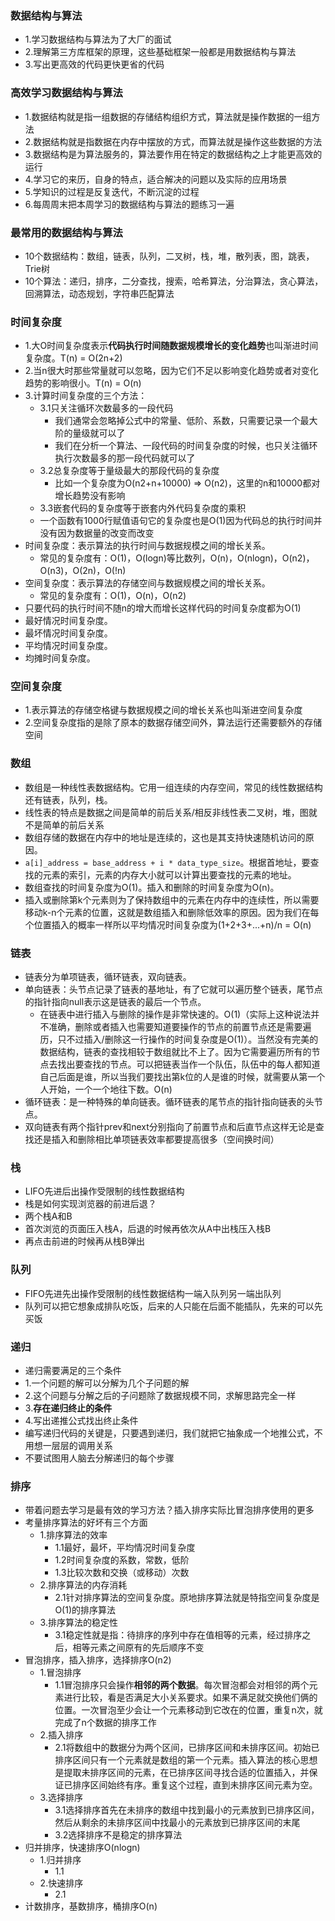 ### 数据结构与算法
- 1.学习数据结构与算法为了大厂的面试
- 2.理解第三方库框架的原理，这些基础框架一般都是用数据结构与算法
- 3.写出更高效的代码更快更省的代码
### 高效学习数据结构与算法
- 1.数据结构就是指一组数据的存储结构组织方式，算法就是操作数据的一组方法
- 2.数据结构就是指数据在内存中摆放的方式，而算法就是操作这些数据的方法
- 3.数据结构是为算法服务的，算法要作用在特定的数据结构之上才能更高效的运行
- 4.学习它的来历，自身的特点，适合解决的问题以及实际的应用场景
- 5.学知识的过程是反复迭代，不断沉淀的过程
- 6.每周周末把本周学习的数据结构与算法的题练习一遍
### 最常用的数据结构与算法
- 10个数据结构：数组，链表，队列，二叉树，栈，堆，散列表，图，跳表，Trie树
- 10个算法：递归，排序，二分查找，搜索，哈希算法，分治算法，贪心算法，回溯算法，动态规划，字符串匹配算法
### 时间复杂度
- 1.大O时间复杂度表示**代码执行时间随数据规模增长的变化趋势**也叫渐进时间复杂度。T(n) = O(2n+2)
- 2.当n很大时那些常量就可以忽略，因为它们不足以影响变化趋势或者对变化趋势的影响很小。T(n) = O(n)
- 3.计算时间复杂度的三个方法：
  - 3.1只关注循环次数最多的一段代码
    - 我们通常会忽略掉公式中的常量、低阶、系数，只需要记录一个最大阶的量级就可以了
    - 我们在分析一个算法、一段代码的时间复杂度的时候，也只关注循环执行次数最多的那一段代码就可以了
  - 3.2总复杂度等于量级最大的那段代码的复杂度
    - 比如一个复杂度为O(n2+n+10000) => O(n2)，这里的n和10000都对增长趋势没有影响
  - 3.3嵌套代码的复杂度等于嵌套内外代码复杂度的乘积
  - 一个函数有1000行赋值语句它的复杂度也是O(1)因为代码总的执行时间并没有因为数据量的改变而改变
- 时间复杂度：表示算法的执行时间与数据规模之间的增长关系。
  - 常见的复杂度有：O(1)，O(logn)等比数列，O(n)，O(nlogn)，O(n2)，O(n3)，O(2n)，O(!n)
- 空间复杂度：表示算法的存储空间与数据规模之间的增长关系。
  - 常见的复杂度有：O(1)，O(n)，O(n2)
- 只要代码的执行时间不随n的增大而增长这样代码的时间复杂度都为O(1)
- 最好情况时间复杂度。
- 最坏情况时间复杂度。
- 平均情况时间复杂度。
- 均摊时间复杂度。
### 空间复杂度
- 1.表示算法的存储空格键与数据规模之间的增长关系也叫渐进空间复杂度
- 2.空间复杂度指的是除了原本的数据存储空间外，算法运行还需要额外的存储空间
### 数组
- 数组是一种线性表数据结构。它用一组连续的内存空间，常见的线性数据结构还有链表，队列，栈。
- 线性表的特点是数据之间是简单的前后关系/相反非线性表二叉树，堆，图就不是简单的前后关系
- 数组存储的数据在内存中的地址是连续的，这也是其支持快速随机访问的原因。
- `a[i]_address = base_address + i * data_type_size`。根据首地址，要查找的元素的索引，元素的内存大小就可以计算出要查找的元素的地址。
- 数组查找的时间复杂度为O(1)。插入和删除的时间复杂度为O(n)。
- 插入或删除第k个元素则为了保持数组中的元素在内存中的连续性，所以需要移动k-n个元素的位置，这就是数组插入和删除低效率的原因。因为我们在每个位置插入的概率一样所以平均情况时间复杂度为(1+2+3+...+n)/n = O(n)
### 链表
- 链表分为单项链表，循环链表，双向链表。
- 单向链表：头节点记录了链表的基地址，有了它就可以遍历整个链表，尾节点的指针指向null表示这是链表的最后一个节点。
  - 在链表中进行插入与删除的操作是非常快速的。O(1)（实际上这种说法并不准确，删除或者插入也需要知道要操作的节点的前置节点还是需要遍历，只不过插入/删除这一行操作的时间复杂度是O(1)）。当然没有完美的数据结构，链表的查找相较于数组就比不上了。因为它需要遍历所有的节点去找出要查找的节点。可以把链表当作一个队伍，队伍中的每人都知道自己后面是谁，所以当我们要找出第k位的人是谁的时候，就需要从第一个人开始，一个一个地往下数。O(n)
- 循环链表：是一种特殊的单向链表。循环链表的尾节点的指针指向链表的头节点。
- 双向链表有两个指针prev和next分别指向了前置节点和后直节点这样无论是查找还是插入和删除相比单项链表效率都要提高很多（空间换时间）
### 栈
- LIFO先进后出操作受限制的线性数据结构
- 栈是如何实现浏览器的前进后退？
- 两个栈A和B
- 首次浏览的页面压入栈A，后退的时候再依次从A中出栈压入栈B
- 再点击前进的时候再从栈B弹出
### 队列
- FIFO先进先出操作受限制的线性数据结构一端入队列另一端出队列
- 队列可以把它想象成排队吃饭，后来的人只能在后面不能插队，先来的可以先买饭
### 递归
- 递归需要满足的三个条件
- 1.一个问题的解可以分解为几个子问题的解
- 2.这个问题与分解之后的子问题除了数据规模不同，求解思路完全一样
- 3.**存在递归终止的条件**
- 4.写出递推公式找出终止条件
- 编写递归代码的关键是，只要遇到递归，我们就把它抽象成一个地推公式，不用想一层层的调用关系
- 不要试图用人脑去分解递归的每个步骤
### 排序
- 带着问题去学习是最有效的学习方法？插入排序实际比冒泡排序使用的更多
- 考量排序算法的好坏有三个方面
  - 1.排序算法的效率
    - 1.1最好，最坏，平均情况时间复杂度
    - 1.2时间复杂度的系数，常数，低阶
    - 1.3比较次数和交换（或移动）次数
  - 2.排序算法的内存消耗
    - 2.1针对排序算法的空间复杂度。原地排序算法就是特指空间复杂度是O(1)的排序算法
  - 3.排序算法的稳定性
    - 3.1稳定性就是指：待排序的序列中存在值相等的元素，经过排序之后，相等元素之间原有的先后顺序不变
- 冒泡排序，插入排序，选择排序O(n2)
  - 1.冒泡排序
    - 1.1冒泡排序只会操作**相邻的两个数据**。每次冒泡都会对相邻的两个元素进行比较，看是否满足大小关系要求。如果不满足就交换他们俩的位置。一次冒泡至少会让一个元素移动到它改在的位置，重复n次，就完成了n个数据的排序工作
  - 2.插入排序
    - 2.1将数组中的数据分为两个区间，已排序区间和未排序区间。初始已排序区间只有一个元素就是数组的第一个元素。插入算法的核心思想是提取未排序区间的元素，在已排序区间寻找合适的位置插入，并保证已排序区间始终有序。重复这个过程，直到未排序区间元素为空。
  - 3.选择排序 
    - 3.1选择排序首先在未排序的数组中找到最小的元素放到已排序区间，然后从剩余的未排序区间中找最小的元素放到已排序区间的末尾
    - 3.2选择排序不是稳定的排序算法
- 归并排序，快速排序O(nlogn)
  - 1.归并排序
    - 1.1
  - 2.快速排序
    - 2.1
- 计数排序，基数排序，桶排序O(n)